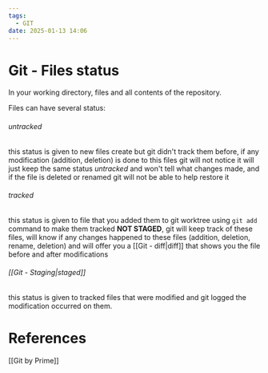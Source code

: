 ```yaml
---
tags:
  - GIT
date: 2025-01-13 14:06
---
```

# Git - Files status
In your working directory, files and all contents of the repository.

Files can have several status:
###### untracked
this status is given to new files create but git didn't track them before, if any modification (addition, deletion) is done to this files git will not notice it will just keep the same status *untracked* and won't tell what changes made, and if the file is deleted or renamed git will not be able to help restore it
###### tracked
this status is given to file that you added them to git worktree using `git add` command to make them tracked **NOT STAGED**, git will keep track of these files, will know if any changes happened to these files (addition, deletion, rename, deletion) and will offer you a [[Git - diff|diff]] that shows you the file before and after modifications
###### [[Git - Staging|staged]]
this status is given to tracked files that were modified and git logged the modification occurred on them.

# References
[[Git by Prime]]
